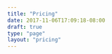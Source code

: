 ```yaml
---
title: "Pricing"
date: 2017-11-06T17:09:18-08:00
draft: true
type: "page"
layout: "pricing"
---
```


